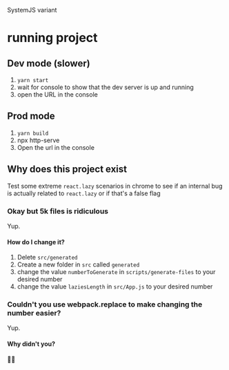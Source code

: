 SystemJS variant

# running project

## Dev mode (slower)
1. `yarn start`
2. wait for console to show that the dev server is up and running
3. open the URL in the console

## Prod mode
1. `yarn build`
2. npx http-serve
3. Open the url in the console

## Why does this project exist

Test some extreme `react.lazy` scenarios in chrome to see if an internal bug is actually related to `react.lazy` or if that's a false flag

### Okay but 5k files is ridiculous 

Yup.

#### How do I change it?

1. Delete `src/generated`
2. Create a new folder in `src` called `generated`
3. change the value `numberToGenerate` in `scripts/generate-files` to your desired number
4. change the value `laziesLength` in `src/App.js` to your desired number

### Couldn't you use webpack.replace to make changing the number easier?

Yup.

#### Why didn't you?

🤷‍♂️